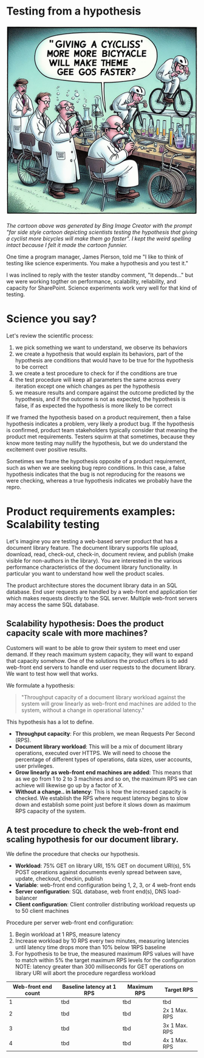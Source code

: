 Testing from a hypothesis
================================================
![A cartoon of a bunch of scientists at a lab bench with bicycle parts and a cyclist on top with on of the scientists saying "Giving a CY(Cliss' more more bicyyacle will make theme gee gos faster"](/assets/bicyclehypothesis.jpg)

_The cartoon above was generated by Bing Image Creator with the prompt "far side style cartoon depicting scientists testing the hypothesis that giving a cyclist more bicycles will make them go faster".
I kept the weird spelling intact because I felt it made the cartoon funnier._

One time a program manager, James Pierson, told me "I like to think of testing like science
experiments. You make a hypothesis and you test it."

I was inclined to reply with the tester standby comment, "It depends..." but we were
working togther on performance, scalability, reliability, and capacity for SharePoint.
Science experiments work very well for that kind of testing.

Science you say?
===================================================
Let's review the scientific process:
1. we pick something we want to understand, we observe its behaviors
2. we create a hypothesis that would explain its behaviors, part of the hypothesis are conditions that would have to be true for the hypothesis to be correct
3. we create a test procedure to check for if the conditions are true
4. the test procedure will keep all parameters the same across every iteration except one which changes as per the hypothesis
5. we measure results and compare against the outcome predicted by the hypothesis, and if the outcome is not as expected, the hypothesis is false, if as expected the hypothesis is more likely to be correct

If we framed the hypothesis based on a product requirement, then a false
hypothesis indicates a problem, very likely a product bug. If the hypothesis is
confirmed, product team stakeholders typically consider that meaning the product
met requirements. Testers squirm at that sometimes, because they know more testing
may nullify the hypothesis, but we do understand the excitement over positive
results.

Sometimes we frame the hypothesis opposite of a product requirement, such
as when we are seeking bug repro conditions. In this case, a false hypothesis
indicates that the bug is not reproducing for the reasons we were checking, whereas
a true hypothesis indicates we probably have the repro.

Product requirements examples: Scalability testing
===================================================
Let's imagine you are testing a web-based server product that has a document
library feature. The document library supports file upload, download,
read, check-out, check-in, document review, and publish (make visible for
non-authors in the library). You are interested in the various performance
characteristics of the document library functionality. In particular
you want to understand how well the product scales.

The product architecture stores the document library data in
an SQL database. End user requests are handled by a web-front
end application tier which makes requests directly to the SQL
server. Multiple web-front servers may access the same SQL
database.

Scalability hypothesis: Does the product capacity scale with more machines?
--------------------------------------------------
Customers will want to be able to grow their system to meet end
user demand. If they reach maximum system capacity, they will want
to expand that capacity somehow. One of the solutions the product
offers is to add web-front end servers to handle end user requests
to the document library. We want to test how well that works.

We formulate a hypothesis:
> "Throughput capacity of a document library workload against the system will grow linearly as web-front end machines are added to the system, without a change in operational latency."

This hypothesis has a lot to define.

- __Throughput capacity__: For this problem, we mean Requests Per Second (RPS).
- __Document library workload__: This will be a mix of document library operations, executed over HTTPS. We will need to choose the percentage of different types of operations, data sizes, user accounts, user privileges.
- __Grow linearly as web-front end machines are added__: This means that as we go from 1 to 2 to 3 machines and so on, the maximum RPS we can achieve will likewise go up by a factor of X.
- __Without a change.. in latency__: This is how the increased capacity is checked. We establish the RPS where request latency begins to slow down and establish some point just before it slows down as maximum RPS capacity of the system.

A test procedure to check the web-front end scaling hypothesis for our document library.
--------------------------------------------------
We define the procedure that checks our hypothesis.
- **Workload**: 75% GET on library URI, 15% GET on document URI(s), 5% POST operations against documents  evenly spread between save, update, checkout, checkin, publish
- **Variable**: web-front end configuration being 1, 2, 3, or 4 web-front ends
- **Server configuration**: SQL database, web front end(s), DNS load-balancer
- **Client configuration**: Client controller distributing workload requests up to 50 client machines

Procedure per server web-front end configuration:
1. Begin workload at 1 RPS, measure latency
2. Increase workload by 10 RPS every two minutes, measuring latencies until latency time drops more than 10% below 1RPS baseline
3. For hypothesis to be true, the measured maximum RPS values will have to match within 5% the target maximum RPS levels for the configuration
NOTE: latency greater than 300 milliseconds for GET operations on library URI will abort the procedure regardless workload

Web-front end count | Baseline latency at 1 RPS | Maximum RPS | Target RPS
-|-|-|-
1| tbd | tbd | tbd
2| tbd | tbd | 2x 1 Max. RPS
3| tbd | tbd | 3x 1 Max. RPS
4| tbd | tbd | 4x 1 Max. RPS
